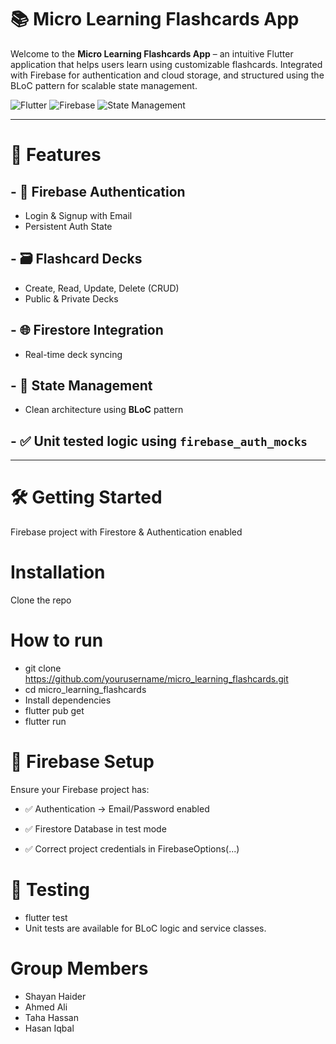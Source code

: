 # 📚 Micro Learning Flashcards App

Welcome to the **Micro Learning Flashcards App** – an intuitive Flutter application that helps users learn using customizable flashcards. Integrated with Firebase for authentication and cloud storage, and structured using the BLoC pattern for scalable state management.

![Flutter](https://img.shields.io/badge/Flutter-3.10-blue?logo=flutter)
![Firebase](https://img.shields.io/badge/Firebase-Backend-orange?logo=firebase)
![State Management](https://img.shields.io/badge/BLoC-Clean%20Architecture-purple?logo=dart)

---

# 🚀 Features

## - 🔐 **Firebase Authentication**
  - Login & Signup with Email
  - Persistent Auth State
## - 🗃️ **Flashcard Decks**
  - Create, Read, Update, Delete (CRUD)
  - Public & Private Decks
## - 🌐 **Firestore Integration**
  - Real-time deck syncing
## - 🧠 **State Management**
  - Clean architecture using **BLoC** pattern
## - ✅ Unit tested logic using `firebase_auth_mocks`

---

# 🛠️ Getting Started


Firebase project with Firestore & Authentication enabled

# Installation
Clone the repo


# How to run
- git clone https://github.com/yourusername/micro_learning_flashcards.git
- cd micro_learning_flashcards
- Install dependencies
- flutter pub get
- flutter run


# 🔐 Firebase Setup
Ensure your Firebase project has:

- ✅ Authentication → Email/Password enabled

- ✅ Firestore Database in test mode

- ✅ Correct project credentials in FirebaseOptions(...)

# 🧪 Testing
- flutter test
- Unit tests are available for BLoC logic and service classes.


# Group Members
- Shayan Haider
- Ahmed Ali
- Taha Hassan
- Hasan Iqbal



